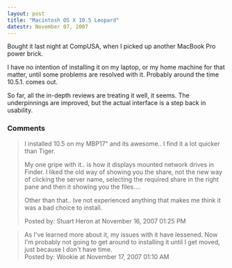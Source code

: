 ```yaml
---
layout: post
title: "Macintosh OS X 10.5 Leopard"
datestr: November 07, 2007
---
```


Bought it last night at CompUSA, when I picked up another MacBook Pro power brick.

I have no intention of installing it on my laptop, or my home machine for that matter, until some problems are resolved with it.  Probably around the time 10.5.1. comes out.

So far, all the in-depth reviews are treating it well, it seems.  The underpinnings are improved, but the actual interface is a step back in usability.

### Comments

<blockquote>
I installed 10.5 on my MBP17" and its awesome.. I find it a lot quicker than Tiger.

My one gripe with it.. is how it displays mounted network drives in Finder. I liked the old way of showing you the share, not the new way of clicking the server name, selecting the required share in the right pane and then it showing you the files....

Other than that.. Ive not experienced anything that makes me think it was a bad choice to install.
<div class="post-meta">Posted by: Stuart Heron at November 16, 2007 01:25 PM</div> </blockquote>

<blockquote>
As I've learned more about it, my issues with it have lessened.  Now I'm probably not going to get around to installing it until I get moved, just because I don't have time.
<div class="post-meta">Posted by: Wookie at November 17, 2007 01:10 AM</div> </blockquote>

